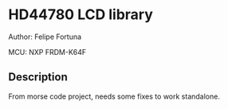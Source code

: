 # HD44780 LCD library

Author: Felipe Fortuna

MCU: NXP FRDM-K64F


## Description
From morse code project, needs some fixes to work standalone.
